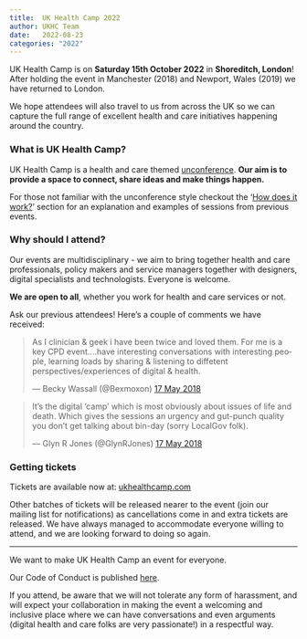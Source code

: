 ```yaml
---
title:  UK Health Camp 2022
author: UKHC Team
date:   2022-08-23
categories: "2022"
---
```

UK Health Camp is on **Saturday 15th October 2022** in **Shoreditch, London**! After holding the event in Manchester (2018) and Newport, Wales (2019) we have returned to London.

We hope attendees will also travel to us from across the UK so we can capture the full range of excellent health and care initiatives happening around the country. 

### What is UK Health Camp?

UK Health Camp is a health and care themed [unconference](https://en.wikipedia.org/wiki/Unconference). **Our aim is to provide a space to connect, share ideas and make things happen.**

For those not familiar with the unconference style checkout the ‘[How does it work?](/#how-does-it-work)’ section for an explanation and examples of sessions from previous events.

### Why should I attend?

Our events are multidisciplinary - we aim to bring together health and care professionals, policy makers and service managers together with designers, digital specialists and technologists. Everyone is welcome.

**We are open to all**, whether you work for health and care services or not.

Ask our previous attendees! Here’s a couple of comments we have received:

<blockquote class="twitter-tweet" data-conversation="none" data-lang="en-gb"><p lang="en" dir="ltr">As I clinician &amp; geek i have been twice and loved them. For me is a key CPD event....have interesting conversations with interesting people, learning loads by sharing &amp; listening to diffetent perspectives/experiences of digital &amp; health.</p>&mdash; Becky Wassall (@Bexmoxon) <a href="https://twitter.com/Bexmoxon/status/997015337102139393?ref_src=twsrc%5Etfw">17 May 2018</a></blockquote>

<blockquote class="twitter-tweet" data-conversation="none" data-lang="en-gb"><p lang="en" dir="ltr">It’s the digital ‘camp’ which is most obviously about issues of life and death. Which gives the sessions an urgency and gut-punch quality you don’t get talking about bin-day (sorry LocalGov folk).</p>&mdash; Glyn R Jones (@GlynRJones) <a href="https://twitter.com/GlynRJones/status/997248721875156992?ref_src=twsrc%5Etfw">17 May 2018</a></blockquote>

### Getting tickets

Tickets are available now at: [ukhealthcamp.com](https://ukhealthcamp.com/)

Other batches of tickets will be released nearer to the event (join our mailing list for notifications) as cancellations come in and extra tickets are released. We have always managed to accommodate everyone willing to attend, and we are looking forward to doing so again.

---

We want to make UK Health Camp an event for everyone. 

Our Code of Conduct is published [here](/code-of-conduct). 

If you attend, be aware that we will not tolerate any form of harassment, and will expect your collaboration in making the event a welcoming and inclusive place where we can have conversations and even arguments (digital health and care folks are very passionate!) in a respectful way.

<script async src="https://platform.twitter.com/widgets.js" charset="utf-8"></script>
